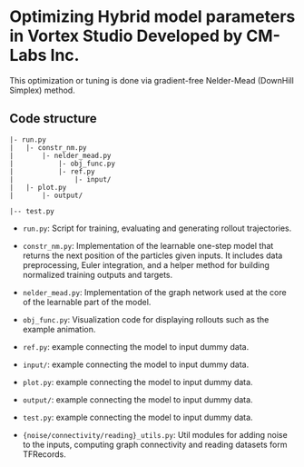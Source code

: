 # Optimizing Hybrid model parameters in Vortex Studio Developed by CM-Labs Inc.

This optimization or tuning is done via gradient-free Nelder-Mead (DownHill Simplex) method.

## Code structure

```
|- run.py
|   |- constr_nm.py
|       |- nelder_mead.py
|           |- obj_func.py
|           |- ref.py
|               |- input/
|   |- plot.py
|       |- output/

|-- test.py
```

* `run.py`: Script for training, evaluating and generating rollout trajectories.
* `constr_nm.py`: Implementation of the learnable one-step model that returns the next position of the particles given inputs. It includes data preprocessing, Euler integration, and a helper method for building normalized training outputs and targets.
* `nelder_mead.py`: Implementation of the graph network used at the core of the learnable part of the model.
* `obj_func.py`: Visualization code for displaying rollouts such as the example animation.
* `ref.py`: example connecting the model to input dummy data.
* `input/`: example connecting the model to input dummy data.

* `plot.py`: example connecting the model to input dummy data.
* `output/`: example connecting the model to input dummy data.

* `test.py`: example connecting the model to input dummy data.

* `{noise/connectivity/reading}_utils.py`: Util modules for adding noise to the inputs, computing graph connectivity and reading datasets form TFRecords.
